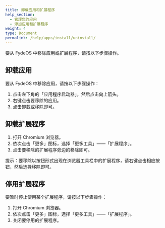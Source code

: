```yaml
---
title: 卸载应用和扩展程序
help_section:
  - 管理您的应用
  - 添加应用和扩展程序
weight: 4
type: Document
permalink: /help/apps/install/uninstall/
---
```


要从 FydeOS 中移除应用或扩展程序，请按以下步骤操作。

## 卸载应用

要从 FydeOS 中移除应用，请按以下步骤操作：

1. 点击左下角的「应用程序启动器」，然后点击向上箭头。
2. 右键点击要移除的应用。
3. 点击卸载或移除即可。

## 卸载扩展程序
1. 打开 Chromium 浏览器。
2. 依次点击「更多」图标，选择「更多工具」——「扩展程序」。
3. 点击要移除的扩展程序旁边的移除即可。

提示：要移除以按钮形式出现在浏览器工具栏中的扩展程序，请右键点击相应按钮，然后选择移除即可。

## 停用扩展程序

要暂时停止使用某个扩展程序，请按以下步骤操作：

1. 打开 Chromium 浏览器。
2. 依次点击「更多」图标，选择「更多工具」——「扩展程序」。
3. 关闭要停用的扩展程序。
